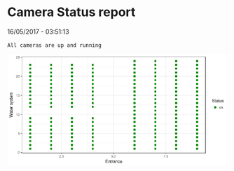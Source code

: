 Camera Status report
================
16/05/2017 - 03:51:13

    All cameras are up and running

![](camreport_files/figure-markdown_github/unnamed-chunk-2-1.png)
